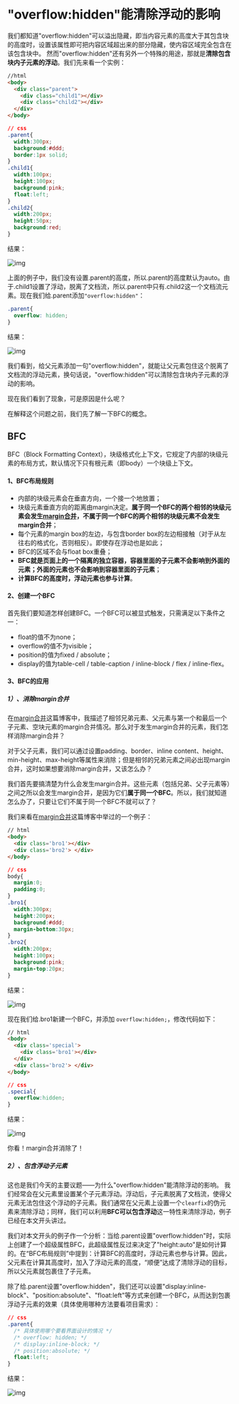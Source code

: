 # "overflow:hidden"能清除浮动的影响

我们都知道"overflow:hidden"可以溢出隐藏，即当内容元素的高度大于其包含块的高度时，设置该属性即可把内容区域超出来的部分隐藏，使内容区域完全包含在该包含块中。
 然而"overflow:hidden"还有另外一个特殊的用途，那就是**清除包含块内子元素的浮动**。我们先来看一个实例：



```html
//html
<body>
  <div class="parent">
    <div class="child1"></div>
    <div class="child2"></div>
  </div>
</body>
```



```css
// css
.parent{
  width:300px; 
  background:#ddd; 
  border:1px solid;
} 
.child1{ 
  width:100px; 
  height:100px; 
  background:pink;
  float:left;
}
.child2{ 
  width:200px; 
  height:50px; 
  background:red;
}
```

结果：



![img](https:////upload-images.jianshu.io/upload_images/5617133-9a20dbab14e94e9f.png?imageMogr2/auto-orient/strip|imageView2/2/w/426/format/webp)

上面的例子中，我们没有设置.parent的高度，所以.parent的高度默认为auto。由于.child1设置了浮动，脱离了文档流，所以.parent中只有.child2这一个文档流元素。现在我们给.parent添加`"overflow:hidden"`：



```css
.parent{
  overflow: hidden; 
}
```

结果：



![img](https:////upload-images.jianshu.io/upload_images/5617133-3d1da017a5d7c354.png?imageMogr2/auto-orient/strip|imageView2/2/w/396/format/webp)

我们看到，给父元素添加一句"overflow:hidden"，就能让父元素包住这个脱离了文档流的浮动元素，换句话说，"overflow:hidden"可以清除包含块内子元素的浮动的影响。

现在我们看到了现象，可是原因是什么呢？

在解释这个问题之前，我们先了解一下BFC的概念。

## BFC

BFC（Block Formatting Context），块级格式化上下文，它规定了内部的块级元素的布局方式，默认情况下只有根元素（即body）一个块级上下文。

#### 1、BFC布局规则

- 内部的块级元素会在垂直方向，一个接一个地放置；
- 块级元素垂直方向的距离由margin决定。**属于同一个BFC的两个相邻的块级元素会发生[margin合并](https://www.jianshu.com/p/a7ead28910f4)，不属于同一个BFC的两个相邻的块级元素不会发生margin合并**；
- 每个元素的margin box的左边，与包含border box的左边相接触（对于从左往右的格式化，否则相反）。即使存在浮动也是如此；
- BFC的区域不会与float box重叠；
- **BFC就是页面上的一个隔离的独立容器，容器里面的子元素不会影响到外面的元素；外面的元素也不会影响到容器里面的子元素**；
- **计算BFC的高度时，浮动元素也参与计算**。

#### 2、创建一个BFC

首先我们要知道怎样创建BFC。一个BFC可以被显式触发，只需满足以下条件之一：

- float的值不为none；
- overflow的值不为visible；
- position的值为fixed / absolute；
- display的值为table-cell / table-caption / inline-block / flex / inline-flex。

#### 3、BFC的应用

##### 1）、消除margin合并

在[margin合并](https://www.jianshu.com/p/a7ead28910f4)这篇博客中，我描述了相邻兄弟元素、父元素与第一个和最后一个子元素、空块元素的margin合并情况。那么对于发生margin合并的元素，我们怎样消除margin合并？

对于父子元素，我们可以通过设置padding、border、inline content、height、min-height、max-height等属性来消除；但是相邻的兄弟元素之间必出现margin合并，这时如果想要消除margin合并，又该怎么办？

我们首先要搞清楚为什么会发生margin合并。这些元素（包括兄弟、父子元素等）之间之所以会发生margin合并，是因为它们**属于同一个BFC**。所以，我们就知道怎么办了，只要让它们不属于同一个BFC不就可以了？

我们来看在[margin合并](https://www.jianshu.com/p/a7ead28910f4)这篇博客中举过的一个例子：



```html
// html
<body>
  <div class='bro1'></div>
  <div class='bro2'> </div>
</body>
```



```css
// css
body{
  margin:0;
  padding:0;
}
.bro1{
  width:300px;
  height:200px;
  background:#ddd;
  margin-bottom:30px;
}
.bro2{
  width:200px;
  height:100px;
  background:pink;
  margin-top:20px;
}
```

结果：



![img](https:////upload-images.jianshu.io/upload_images/5617133-a517664940ab8861.png?imageMogr2/auto-orient/strip|imageView2/2/w/502/format/webp)

现在我们给.bro1新建一个BFC，并添加 `overflow:hidden;`，修改代码如下：



```html
// html
<body>
  <div class='special'>
    <div class='bro1'></div>
  </div>
  <div class='bro2'> </div>
</body>
```



```css
// css
.special{
  overflow:hidden; 
}
```

结果：



![img](https:////upload-images.jianshu.io/upload_images/5617133-be448bc93e33d8dd.png?imageMogr2/auto-orient/strip|imageView2/2/w/554/format/webp)

你看！margin合并消除了！

##### 2）、包含浮动子元素

这也是我们今天的主要议题——为什么"overflow:hidden"能清除浮动的影响。
 我们经常会在父元素里设置某个子元素浮动。浮动后，子元素脱离了文档流，使得父元素无法包住这个浮动的子元素。我们通常在父元素上设置一个`clearfix`的伪元素来清除浮动；同样，我们可以利用**BFC可以包含浮动**这一特性来清除浮动，例子已经在本文开头讲过。

我们对本文开头的例子作一个分析：当给.parent设置"overflow:hidden"时，实际上创建了一个超级属性BFC，此超级属性反过来决定了"height:auto"是如何计算的。在“BFC布局规则”中提到：计算BFC的高度时，浮动元素也参与计算。因此，父元素在计算其高度时，加入了浮动元素的高度，“顺便”达成了清除浮动的目标，所以父元素就包裹住了子元素。

除了给.parent设置"overflow:hidden"，我们还可以设置"display:inline-block"、"position:absolute"、"float:left"等方式来创建一个BFC，从而达到包裹浮动子元素的效果（具体使用哪种方法要看项目需求）：



```css
// css
.parent{
  /* 具体使用哪个要看界面设计的情况 */
  /* overflow: hidden; */
  /* display:inline-block; */
  /* position:absolute; */
  float:left;
} 
```

结果：



![img](https:////upload-images.jianshu.io/upload_images/5617133-bc21e2fe2abb661d.png?imageMogr2/auto-orient/strip|imageView2/2/w/536/format/webp)


